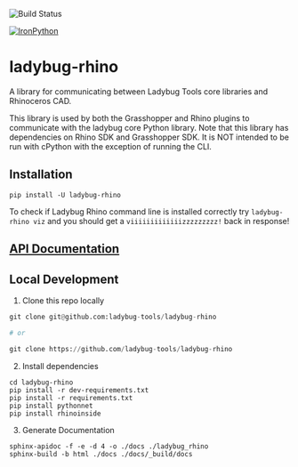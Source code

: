 ![Build Status](https://github.com/ladybug-tools/ladybug-rhino/workflows/CI/badge.svg)

[![IronPython](https://img.shields.io/badge/ironpython-2.7-red.svg)](https://github.com/IronLanguages/ironpython2/releases/tag/ipy-2.7.8/)

# ladybug-rhino

A library for communicating between Ladybug Tools core libraries and Rhinoceros CAD.

This library is used by both the Grasshopper and Rhino plugins to communicate with
the ladybug core Python library. Note that this library has dependencies
on Rhino SDK and Grasshopper SDK. It is NOT intended to be run with cPython with
the exception of running the CLI.

## Installation

`pip install -U ladybug-rhino`

To check if Ladybug Rhino command line is installed correctly try `ladybug-rhino viz`
and you should get a `viiiiiiiiiiiiizzzzzzzzz!` back in response!

## [API Documentation](http://ladybug-tools.github.io/ladybug-rhino/docs/)

## Local Development

1. Clone this repo locally

```python
git clone git@github.com:ladybug-tools/ladybug-rhino

# or

git clone https://github.com/ladybug-tools/ladybug-rhino
```

2. Install dependencies

```console
cd ladybug-rhino
pip install -r dev-requirements.txt
pip install -r requirements.txt
pip install pythonnet
pip install rhinoinside
```

3. Generate Documentation

```console
sphinx-apidoc -f -e -d 4 -o ./docs ./ladybug_rhino
sphinx-build -b html ./docs ./docs/_build/docs
```
